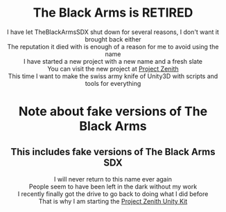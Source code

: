 <div align='center'>

# The Black Arms is RETIRED  
I have let TheBlackArmsSDX shut down for several reasons, I don't want it brought back either  
The reputation it died with is enough of a reason for me to avoid using the name  
I have started a new project with a new name and a fresh slate  
You can visit the new project at [Project Zenith](https://github.com/Project-Zenith/ZPUK)  
This time I want to make the swiss army knife of Unity3D with scripts and tools for everything  

# Note about fake versions of The Black Arms  
## This includes fake versions of The Black Arms SDX  
I will never return to this name ever again  
People seem to have been left in the dark without my work  
I recently finally got the drive to go back to doing what I did before  
That is why I am starting the [Project Zenith Unity Kit](https://github.com/Project-Zenith/ZPUK)  
